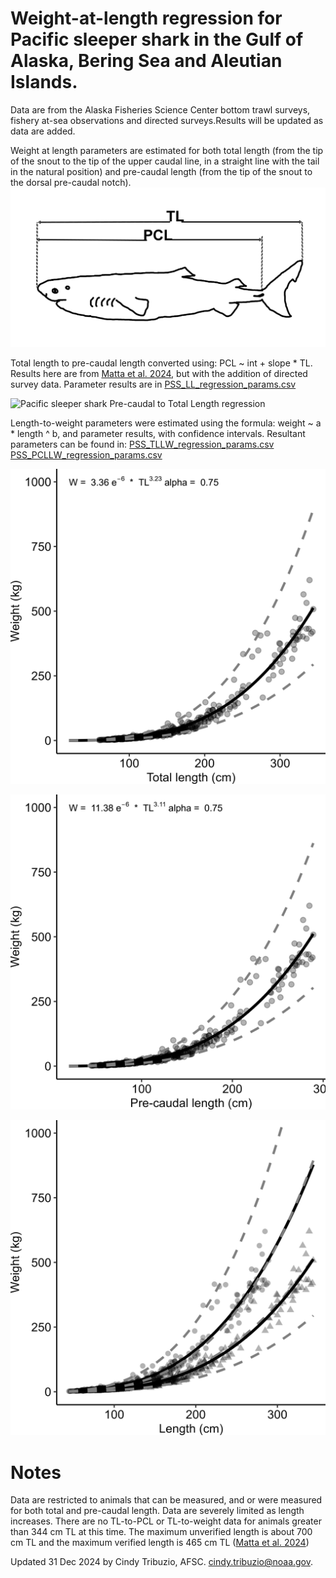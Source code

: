 # Weight-at-length regression for Pacific sleeper shark in the Gulf of Alaska, Bering Sea and Aleutian Islands. 

Data are from the Alaska Fisheries Science Center bottom trawl surveys, fishery at-sea observations and directed surveys.Results will be updated as data are added.

Weight at length parameters are estimated for both total length (from the tip of the snout to the tip of the upper caudal line, in a straight line with the tail in the natural position) and pre-caudal length (from the tip of the snout to the dorsal pre-caudal notch).
<img src="https://raw.githubusercontent.com/CindyTribuzio-NOAA/PSS_LW_regression/main/results/PSS_TL_PCL.png"
     alt="Pacific sleeper shark length types">
     
Total length to pre-caudal length converted using: PCL ~ int + slope * TL. Results here are from [Matta et al. 2024](https://link.springer.com/article/10.1007/s00300-024-03247-8), but with the addition of directed survey data. Parameter results are in [PSS_LL_regression_params.csv](https://github.com/CindyTribuzio-NOAA/PSS_LW_regression/blob/main/results/PSS_LL_regression_params.csv)

<img src="https://raw.githubusercontent.com/CindyTribuzio-NOAA/PSS_LW_regression/main/results/PSS_LL_regression.png"
     alt="Pacific sleeper shark Pre-caudal to Total Length regression">

Length-to-weight parameters were estimated using the formula: weight ~ a * length ^ b, and parameter results, with confidence intervals. Resultant parameters can be found in: 
[PSS_TLLW_regression_params.csv](https://github.com/CindyTribuzio-NOAA/PSS_LW_regression/blob/main/results/PSS_LW_regression_params.csv)
[PSS_PCLLW_regression_params.csv](https://github.com/CindyTribuzio-NOAA/PSS_LW_regression/blob/main/results/PSS_LW_regression_params.csv)

<img src="https://raw.githubusercontent.com/CindyTribuzio-NOAA/PSS_LW_regression/main/results/PSS_TLLW_regression.png"
     alt="Pacific sleeper shark weight-at-TL regression">
     
<img src="https://raw.githubusercontent.com/CindyTribuzio-NOAA/PSS_LW_regression/main/results/PSS_PCLLW_regression.png"
     alt="Pacific sleeper shark weight-at-PCL regression">   
     
<img src="https://raw.githubusercontent.com/CindyTribuzio-NOAA/PSS_LW_regression/main/results/PSS_combinedLW_regression.png"
     alt="Pacific sleeper shark weight-at-length regression">        

# Notes
Data are restricted to animals that can be measured, and or were measured for both total and pre-caudal length. Data are severely limited as length increases. There are no TL-to-PCL or TL-to-weight data for animals greater than 344 cm TL at this time. The maximum unverified length is about 700 cm TL and the maximum verified length is 465 cm TL ([Matta et al. 2024](https://link.springer.com/article/10.1007/s00300-024-03247-8))


Updated 31 Dec 2024 by Cindy Tribuzio, AFSC. cindy.tribuzio@noaa.gov.